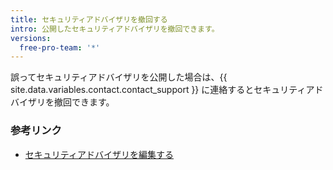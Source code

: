 ```yaml
---
title: セキュリティアドバイザリを撤回する
intro: 公開したセキュリティアドバイザリを撤回できます。
versions:
  free-pro-team: '*'
---
```


誤ってセキュリティアドバイザリを公開した場合は、{{ site.data.variables.contact.contact_support }} に連絡するとセキュリティアドバイザリを撤回できます。

### 参考リンク

- [セキュリティアドバイザリを編集する](/github/managing-security-vulnerabilities/editing-a-security-advisory)
